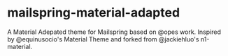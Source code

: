 # mailspring-material-adapted
A Material Adepated theme for Mailspring based on @opes work. Inspired by @equinusocio's Material Theme and forked from @jackiehluo's n1-material.
